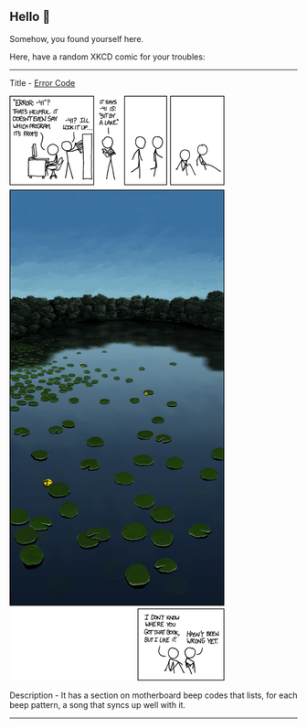 ## Hello 👀

Somehow, you found yourself here.

Here, have a random XKCD comic for your troubles:

-----------------------------------

Title - [Error Code](https://xkcd.com/1024)

![Error Code](./random_comic.png)

Description - It has a section on motherboard beep codes that lists, for each beep pattern, a song that syncs up well with it.

-----------------------------------